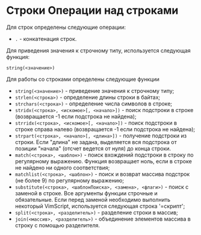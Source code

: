 Строки
Операции над строками
=====================

Для строк определены следующие операции:

* `.` - конкатенация строк.

Для приведения значения к строчному типу, используется следующая функция:

    string(<значение>)

Для работы со строками определены следующие функции

* `string(<значение>)` - приведение значения к строчному типу;
* `strlen(<строка>)` - определение длины строки в байтах;
* `strchars(<строка>)` - определение числа символов в строке;
* `stridx(<строка>, <искомое>[, <начало>])` - поиск подстроки в строке (возвращается -1 если подстрока не найдена);
* `strridx(<строка>, <искомое>[, <начало>])` - поиск подстроки в строке справа налево (возвращается -1 если подстрока не найдена);
* `strpart(<строка>, <начало>[, <длина>])` - получение подстроки из строки. Если "длина" не задана, выделяется вся подстрока от позиции "начала" (отсчет ведется от нуля) до конца строки.
* `match(<строка>, <шаблон>)` - поиск вхождений подстроки в строку по регулярному выражению. Функция возвращает ноль, если в строке не найдено ни одного соответствия;
* `matchlist(<строка>, <шаблон>)` - поиск и возврат массива подстрок (не более 9) по регулярному выражению;
* `substitute(<строка>, <шаблонПоиска>, <замена>, <флаги>)` - поиск с заменой в строке. Все аргументы функции строчные и обязательные. Если перед заменой необходимо выполнить некоторый VimScript, используется следующая строка '\=скрипт';
* `split(<строка>, <разделитель>)` - разделение строки в массив;
* `join(<массив>, <разделитель>)` - объединение элементов массива в строку с помощью разделителя.
